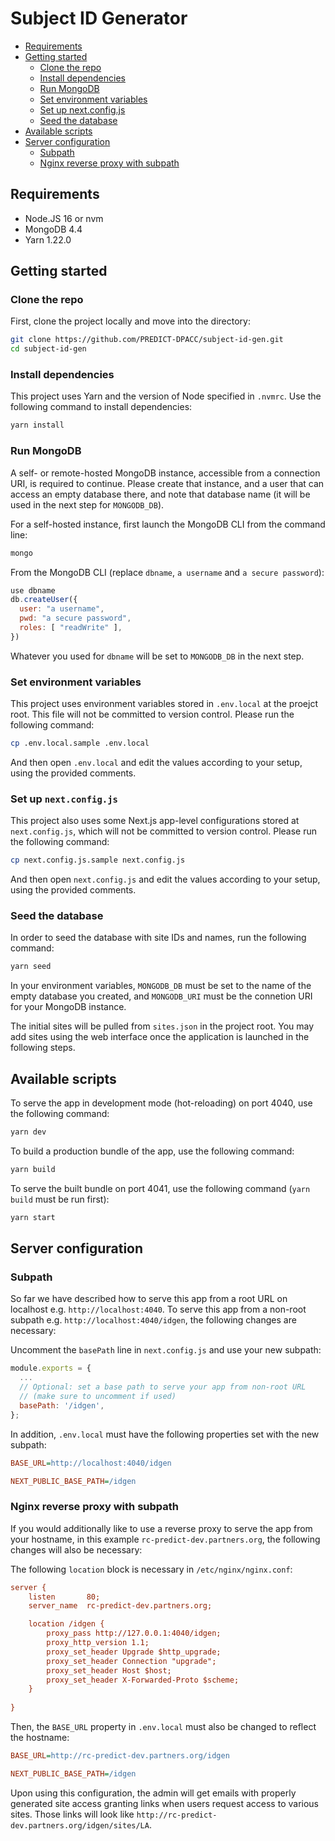 # Subject ID Generator

   * [Requirements](#requirements)
   * [Getting started](#getting-started)
      * [Clone the repo](#clone-the-repo)
      * [Install dependencies](#install-dependencies)
      * [Run MongoDB](#run-mongodb)
      * [Set environment variables](#set-environment-variables)
      * [Set up next.config.js](#set-up-nextconfigjs)
      * [Seed the database](#seed-the-database)
   * [Available scripts](#available-scripts)
   * [Server configuration](#server-configuration)
      * [Subpath](#subpath)
      * [Nginx reverse proxy with subpath](#nginx-reverse-proxy-with-subpath)


## Requirements

* Node.JS 16 or nvm
* MongoDB 4.4
* Yarn 1.22.0

## Getting started

### Clone the repo

First, clone the project locally and move into the directory:

```bash
git clone https://github.com/PREDICT-DPACC/subject-id-gen.git
cd subject-id-gen
```

### Install dependencies

This project uses Yarn and the version of Node specified in `.nvmrc`. Use the following command to install dependencies:

```bash
yarn install
```

### Run MongoDB

A self- or remote-hosted MongoDB instance, accessible from a connection URI, is required to continue. Please create that instance, and a user that can access an empty database there, and note that database name (it will be used in the next step for `MONGODB_DB`).

For a self-hosted instance, first launch the MongoDB CLI from the command line:
```bash
mongo
```

From the MongoDB CLI (replace `dbname`, `a username` and `a secure password`):
```js
use dbname
db.createUser({
  user: "a username",
  pwd: "a secure password",
  roles: [ "readWrite" ],
})
```

Whatever you used for `dbname` will be set to `MONGODB_DB` in the next step.

### Set environment variables

This project uses environment variables stored in `.env.local` at the proejct root. This file will not be committed to version control. Please run the following command:

```bash
cp .env.local.sample .env.local
```

And then open `.env.local` and edit the values according to your setup, using the provided comments.

### Set up `next.config.js`

This project also uses some Next.js app-level configurations stored at `next.config.js`, which will not be committed to version control. Please run the following command:

```bash
cp next.config.js.sample next.config.js
```

And then open `next.config.js` and edit the values according to your setup, using the provided comments.

### Seed the database

In order to seed the database with site IDs and names, run the following command:

```bash
yarn seed
```

In your environment variables, `MONGODB_DB` must be set to the name of the empty database you created, and `MONGODB_URI` must be the connetion URI for your MongoDB instance.

The initial sites will be pulled from `sites.json` in the project root. You may add sites using the web interface once the application is launched in the following steps.

## Available scripts

To serve the app in development mode (hot-reloading) on port 4040, use the following command:

```bash
yarn dev
```

To build a production bundle of the app, use the following command:

```bash
yarn build
```

To serve the built bundle on port 4041, use the following command (`yarn build` must be run first):

```bash
yarn start
```


## Server configuration

### Subpath

So far we have described how to serve this app from a root URL on localhost e.g. `http://localhost:4040`.
To serve this app from a non-root subpath e.g. `http://localhost:4040/idgen`, the following changes are necessary:

Uncomment the `basePath` line in `next.config.js` and use your new subpath:
```js
module.exports = {
  ...
  // Optional: set a base path to serve your app from non-root URL
  // (make sure to uncomment if used)
  basePath: '/idgen',
};
```

In addition, `.env.local` must have the following properties set with the new subpath:

```cfg
BASE_URL=http://localhost:4040/idgen

NEXT_PUBLIC_BASE_PATH=/idgen
```

### Nginx reverse proxy with subpath

If you would additionally like to use a reverse proxy to serve the app from your hostname,
in this example `rc-predict-dev.partners.org`, the following changes will also be necessary:

The following `location` block is necessary in `/etc/nginx/nginx.conf`:

```cfg
server {
    listen       80;
    server_name  rc-predict-dev.partners.org;

    location /idgen {
        proxy_pass http://127.0.0.1:4040/idgen;
        proxy_http_version 1.1;
        proxy_set_header Upgrade $http_upgrade;
        proxy_set_header Connection "upgrade";
        proxy_set_header Host $host;
        proxy_set_header X-Forwarded-Proto $scheme;
    }
    
}
```

Then, the `BASE_URL` property in `.env.local` must also be changed to reflect the hostname:

```cfg
BASE_URL=http://rc-predict-dev.partners.org/idgen

NEXT_PUBLIC_BASE_PATH=/idgen
```

Upon using this configuration, the admin will get emails with properly generated site access
granting links when users request access to various sites. Those links will look like 
`http://rc-predict-dev.partners.org/idgen/sites/LA`.
